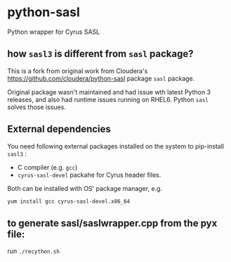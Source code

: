 # python-sasl

Python wrapper for Cyrus SASL

## how `sasl3` is different from `sasl` package? 

This is a fork from original work from Cloudera's https://github.com/cloudera/python-sasl package `sasl` package. 

Original package wasn't maintained and had issue wth latest Python 3 releases, and also had runtime issues running 
on RHEL6. Python `sasl` solves those issues.

## External dependencies

You need following external packages installed on the system to pip-install `sasl3` :
- C compiler (e.g. `gcc`)
- `cyrus-sasl-devel` packahe for Cyrus header files.

Both can be installed with OS' package manager, e.g. 
```bash
yum install gcc cyrus-sasl-devel.x86_64

```

## to generate sasl/saslwrapper.cpp from the pyx file:

run `./recython.sh`
